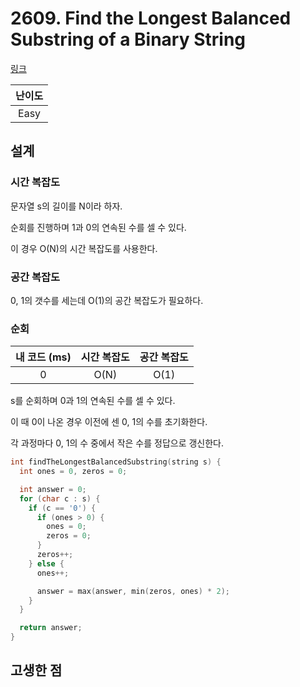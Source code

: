 # 2609. Find the Longest Balanced Substring of a Binary String

[링크](https://leetcode.com/problems/find-the-longest-balanced-substring-of-a-binary-string/description/)

| 난이도 |
| :----: |
|  Easy  |

## 설계

### 시간 복잡도

문자열 s의 길이를 N이라 하자.

순회를 진행하며 1과 0의 연속된 수를 셀 수 있다.

이 경우 O(N)의 시간 복잡도를 사용한다.

### 공간 복잡도

0, 1의 갯수를 세는데 O(1)의 공간 복잡도가 필요하다.

### 순회

| 내 코드 (ms) | 시간 복잡도 | 공간 복잡도 |
| :----------: | :---------: | :---------: |
|      0       |    O(N)     |    O(1)     |

s를 순회하며 0과 1의 연속된 수를 셀 수 있다.

이 때 0이 나온 경우 이전에 센 0, 1의 수를 초기화한다.

각 과정마다 0, 1의 수 중에서 작은 수를 정답으로 갱신한다.

```cpp
int findTheLongestBalancedSubstring(string s) {
  int ones = 0, zeros = 0;

  int answer = 0;
  for (char c : s) {
    if (c == '0') {
      if (ones > 0) {
        ones = 0;
        zeros = 0;
      }
      zeros++;
    } else {
      ones++;

      answer = max(answer, min(zeros, ones) * 2);
    }
  }

  return answer;
}
```

## 고생한 점
